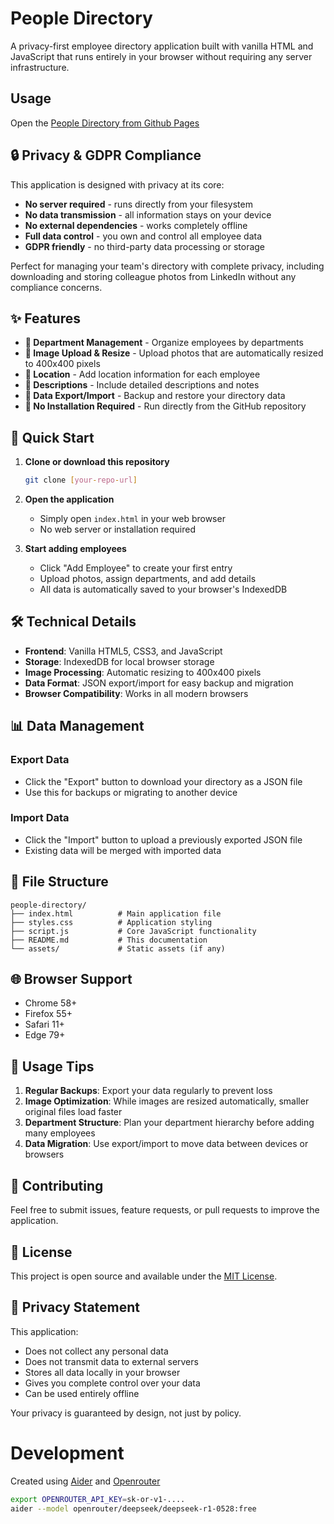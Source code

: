 # People Directory

A privacy-first employee directory application built with vanilla HTML and JavaScript that runs entirely in your browser without requiring any server infrastructure.

## Usage
Open the [People Directory from Github Pages](https://tonsnoei.github.io/people-directory/)

## 🔒 Privacy & GDPR Compliance

This application is designed with privacy at its core:
- **No server required** - runs directly from your filesystem
- **No data transmission** - all information stays on your device
- **No external dependencies** - works completely offline
- **Full data control** - you own and control all employee data
- **GDPR friendly** - no third-party data processing or storage

Perfect for managing your team's directory with complete privacy, including downloading and storing colleague photos from LinkedIn without any compliance concerns.

## ✨ Features

- **🏢 Department Management** - Organize employees by departments
- **📸 Image Upload & Resize** - Upload photos that are automatically resized to 400x400 pixels
- **📍 Location** - Add location information for each employee
- **📝 Descriptions** - Include detailed descriptions and notes
- **💾 Data Export/Import** - Backup and restore your directory data
- **🔄 No Installation Required** - Run directly from the GitHub repository

## 🚀 Quick Start

1. **Clone or download this repository**
   ```bash
   git clone [your-repo-url]
   ```

2. **Open the application**
   - Simply open `index.html` in your web browser
   - No web server or installation required

3. **Start adding employees**
   - Click "Add Employee" to create your first entry
   - Upload photos, assign departments, and add details
   - All data is automatically saved to your browser's IndexedDB

## 🛠️ Technical Details

- **Frontend**: Vanilla HTML5, CSS3, and JavaScript
- **Storage**: IndexedDB for local browser storage
- **Image Processing**: Automatic resizing to 400x400 pixels
- **Data Format**: JSON export/import for easy backup and migration
- **Browser Compatibility**: Works in all modern browsers

## 📊 Data Management

### Export Data
- Click the "Export" button to download your directory as a JSON file
- Use this for backups or migrating to another device

### Import Data
- Click the "Import" button to upload a previously exported JSON file
- Existing data will be merged with imported data

## 🔧 File Structure

```
people-directory/
├── index.html          # Main application file
├── styles.css          # Application styling
├── script.js           # Core JavaScript functionality
├── README.md           # This documentation
└── assets/             # Static assets (if any)
```

## 🌐 Browser Support

- Chrome 58+
- Firefox 55+
- Safari 11+
- Edge 79+

## 📝 Usage Tips

1. **Regular Backups**: Export your data regularly to prevent loss
2. **Image Optimization**: While images are resized automatically, smaller original files load faster
3. **Department Structure**: Plan your department hierarchy before adding many employees
4. **Data Migration**: Use export/import to move data between devices or browsers

## 🤝 Contributing

Feel free to submit issues, feature requests, or pull requests to improve the application.

## 📄 License

This project is open source and available under the [MIT License](LICENSE).

## 🔐 Privacy Statement

This application:
- Does not collect any personal data
- Does not transmit data to external servers
- Stores all data locally in your browser
- Gives you complete control over your data
- Can be used entirely offline

Your privacy is guaranteed by design, not just by policy.


# Development
Created using [Aider](https://aider.chat/) and [Openrouter](https://openrouter.ai/)

```bash
export OPENROUTER_API_KEY=sk-or-v1-....
aider --model openrouter/deepseek/deepseek-r1-0528:free
```